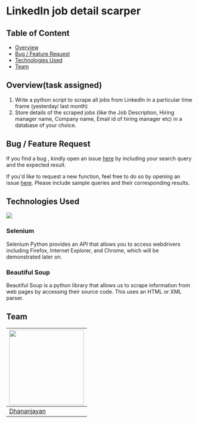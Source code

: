 # LinkedIn job detail scarper
## Table of Content
  * [Overview](#overview)
  * [Bug / Feature Request](#bug---feature-request)
  * [Technologies Used](#technologies-used)
  * [Team](#team)

## Overview(task assigned)
1. Write a python script to scrape all jobs from LinkedIn in a
particular time frame (yesterday/ last month)
2. Store details of the scraped jobs (like the Job Description, Hiring
manager name, Company name, Email id of hiring manager etc) in a
database of your choice.

## Bug / Feature Request
If you find a bug , kindly open an issue [here](https://github.com/dhananjayan-r/Linkedin_scarper/issues) by including your search query and the expected result.

If you'd like to request a new function, feel free to do so by opening an issue [here](https://github.com/dhananjayan-r/Linkedin_scarper/issues). Please include sample queries and their corresponding results.

## Technologies Used
![](https://forthebadge.com/images/badges/made-with-python.svg)

### Selenium
Selenium Python provides an API that allows you to access webdrivers including Firefox, Internet Explorer, and Chrome, which will be demonstrated later on.

### Beautiful Soup
Beautiful Soup is a python library that allows us to scrape information from web pages by accessing their source code. This uses an HTML or XML parser.
## Team
[<img target="_blank" src="https://avatars1.githubusercontent.com/u/71431013?s=400&u=75dd4c7e7d0901bc0b7cedbe9c3d7201188ec37f&v=4" width=200>](https://www.linkedin.com/in/dhananjayan-r-1b91b1148/) |
-|
[Dhananjayan](https://www.linkedin.com/in/dhananjayan-r-1b91b1148/) |)

